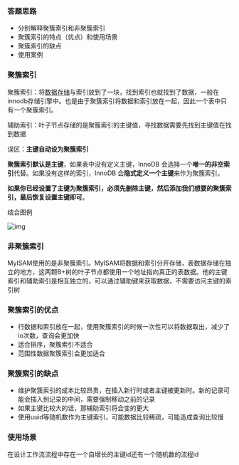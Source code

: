 ### 答题思路

- 分别解释聚簇索引和非聚簇索引
- 聚簇索引的特点（优点）和使用场景
- 聚簇索引的缺点
- 使用案例

### 聚簇索引

聚簇索引：将[数据存储](https://cloud.tencent.com/product/cdcs?from=20065&from_column=20065)与索引放到了一块，找到索引也就找到了数据，一般在innodb存储引擎中。也是由于聚簇索引将数据和索引放在一起，因此一个表中只有一个聚簇索引。

辅助索引：叶子节点存储的是聚簇索引的主键值，寻找数据需要先找到主键值在找到数据

误区：**主键自动设为聚簇索引**

**聚簇索引默认是主键**，如果表中没有定义主键，InnoDB 会选择一个**唯一的非空索引**代替。如果没有这样的索引，InnoDB 会**隐式定义一个主键**来作为聚簇索引。

**如果你已经设置了主键为聚簇索引，必须先删除主键，然后添加我们想要的聚簇索引，最后恢复设置主键即可**。

结合图例

![img](https://ask.qcloudimg.com/http-save/yehe-2823867/2q05hsflfa.jpeg)

### 非聚簇索引

MyISAM使用的是非聚簇索引。MyISAM将数据和索引分开存储，表数据存储在独立的地方，这两颗B+树的叶子节点都使用一个地址指向真正的表数据。他的主键索引和辅助索引是相互独立的，可以通过辅助键来获取数据，不需要访问主键的索引树

### 聚簇索引的优点

- 行数据和索引放在一起，使用聚簇索引的时候一次性可以将数据取出，减少了io次数，查询会更加快
- 适合排序，聚簇索引不适合
- 范围性数据聚簇索引会更加适合

### 聚簇索引的缺点

- 维护聚簇索引的成本比较昂贵，在插入新行时或者主键被更新时。新的记录可能会插入到记录的中间，需要强制移动之前的记录
- 如果主键比较大的话，那辅助索引将会变的更大
- 使用uuid等随机数作为主键索引，可能数据比较稀疏，可能造成查询比较慢

### 使用场景

在设计工作流流程中存在一个自增长的主键id还有一个随机数的流程id

